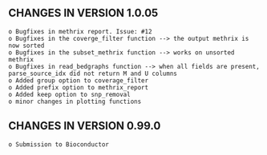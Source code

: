 CHANGES IN VERSION 1.0.05
-------------------------
    o Bugfixes in methrix report. Issue: #12
    o Bugfixes in the coverge_filter function --> the output methrix is now sorted
    o Bugfixes in the subset_methrix function --> works on unsorted methrix
    o Bugfixes in read_bedgraphs function --> when all fields are present, parse_source_idx did not return M and U columns
    o Added group option to coverage_filter
    o Added prefix option to methrix_report
    o Added keep option to snp_removal
    o minor changes in plotting functions 

CHANGES IN VERSION 0.99.0
-------------------------
    o Submission to Bioconductor